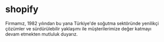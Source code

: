 # shopify
Firmamız, 1982 yılından bu yana Türkiye'de soğutma sektöründe yenilikçi çözümler ve sürdürülebilir yaklaşımı ile müşterilerimize değer katmayı devam etmekten mutluluk duyarız. 
